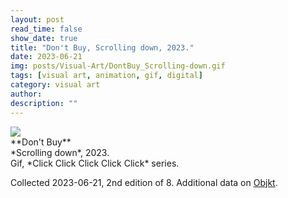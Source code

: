 ```yaml
---
layout: post
read_time: false
show_date: true
title: "Don't Buy, Scrolling down, 2023."
date: 2023-06-21
img: posts/Visual-Art/DontBuy_Scrolling-down.gif
tags: [visual art, animation, gif, digital]
category: visual art
author: 
description: ""
---
```


<img src='./assets/img/posts/Visual-Art/DontBuy_Scrolling-down.gif'>

<br>
**Don't Buy**
<br>*Scrolling down*, 2023.
<br>Gif, *Click Click Click Click Click* series.


 <div class="page-separator"></div>

Collected 2023-06-21, 2nd edition of 8. Additional data on [Objkt](https://objkt.com/tokens/KT1R5PSkR5hbXkArGUCXNSD32mjTPzqyyrE9/0).
